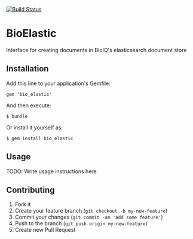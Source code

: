 [![Build Status](https://magnum.travis-ci.com/BioIQ/bio_elastic.svg?token=kQGGz9poYoJcrTodVFy3&branch=master)](https://magnum.travis-ci.com/BioIQ/bio_elastic)

# BioElastic

Interface for creating documents in BioIQ's elasticsearch document store

## Installation

Add this line to your application's Gemfile:

    gem 'bio_elastic'

And then execute:

    $ bundle

Or install it yourself as:

    $ gem install bio_elastic

## Usage

TODO: Write usage instructions here

## Contributing

1. Fork it
2. Create your feature branch (`git checkout -b my-new-feature`)
3. Commit your changes (`git commit -am 'Add some feature'`)
4. Push to the branch (`git push origin my-new-feature`)
5. Create new Pull Request
